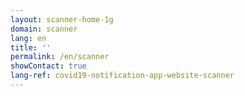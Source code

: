 ```yaml
---
layout: scanner-home-1g
domain: scanner
lang: en
title: ''
permalink: /en/scanner
showContact: true
lang-ref: covid19-notification-app-website-scanner
---
```

